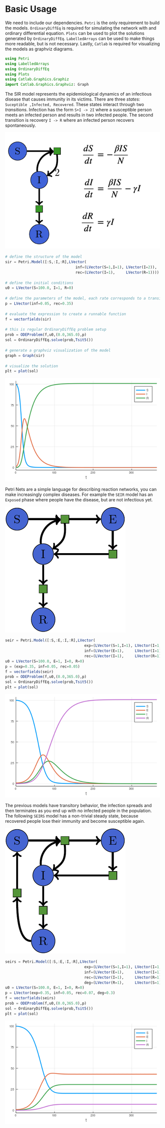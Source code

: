 # Basic Usage

We need to include our dependencies. `Petri` is the only requirement to build the models. `OrdinaryDiffEq` is required for simulating the network with and ordinary differential equation. `Plots` can be used to plot the solutions generated by `OrdinaryDiffEq`. `LabelledArrays` can be used to make things more readable, but is not necessary. Lastly, `Catlab` is required for visualizing the models as graphviz diagrams.

```julia
using Petri
using LabelledArrays
using OrdinaryDiffEq
using Plots
using Catlab.Graphics.Graphiz
import Catlab.Graphics.Graphviz: Graph
```

The SIR model represents the epidemiological dynamics of an infectious disease that causes immunity in its victims. There are three *states:* `Suceptible ,Infected, Recovered`. These states interact through two *transitions*. Infection has the form `S+I -> 2I` where a susceptible person meets an infected person and results in two infected people. The second transition is recovery `I -> R` where an infected person recovers spontaneously.


![The SIR model system shown as a Petri net with ODE formulas](img/sir_petri+ode.png)

```julia
# define the structure of the model
sir = Petri.Model([:S,:I,:R],LVector(
                                inf=(LVector(S=1,I=1), LVector(I=2)),
                                rec=(LVector(I=1),     LVector(R=1))))

# define the initial conditions
u0 = LVector(S=100.0, I=1, R=0)

# define the parameters of the model, each rate corresponds to a transition
p = LVector(inf=0.05, rec=0.35)

# evaluate the expression to create a runnable function
f = vectorfields(sir)

# this is regular OrdinaryDiffEq problem setup
prob = ODEProblem(f,u0,(0.0,365.0),p)
sol = OrdinaryDiffEq.solve(prob,Tsit5())

# generate a graphviz visualization of the model
graph = Graph(sir)

# visualize the solution
plt = plot(sol)
```

![A solution to the SIR model system](img/sir_sol.png)

Petri Nets are a simple language for describing reaction networks, you can make increasingly complex diseases. For example the `SEIR` model has an `Exposed` phase where people have the disease, but are not infectious yet.

![The SEIR model system shown as a Petri net](img/seir.png)

```julia
seir = Petri.Model([:S,:E,:I,:R],LVector(
                                    exp=(LVector(S=1,I=1), LVector(I=1,E=1)),
                                    inf=(LVector(E=1),     LVector(I=1)),
                                    rec=(LVector(I=1),     LVector(R=1))))
u0 = LVector(S=100.0, E=1, I=0, R=0)
p = (exp=0.35, inf=0.05, rec=0.05)
f = vectorfields(seir)
prob = ODEProblem(f,u0,(0.0,365.0),p)
sol = OrdinaryDiffEq.solve(prob,Tsit5())
plt = plot(sol)
```

![A solution to the SEIR model system](img/seir_sol.png)

The previous models have transitory behavior, the infection spreads and then terminates as you end up with no infected people in the population. The following `SEIRS` model has a non-trivial steady state, because recovered people lose their immunity and become susceptible again.

![The SEIRS model system shown as a Petri net](img/seirs.png)

```julia
seirs = Petri.Model([:S,:E,:I,:R],LVector(
                                    exp=(LVector(S=1,I=1), LVector(I=1,E=1)),
                                    inf=(LVector(E=1),     LVector(I=1)),
                                    rec=(LVector(I=1),     LVector(R=1)),
                                    deg=(LVector(R=1),     LVector(S=1))))
u0 = LVector(S=100.0, E=1, I=0, R=0)
p = LVector(exp=0.35, inf=0.05, rec=0.07, deg=0.3)
f = vectorfields(seirs)
prob = ODEProblem(f,u0,(0.0,365.0),p)
sol = OrdinaryDiffEq.solve(prob,Tsit5())
plt = plot(sol)
```

![A solution to the SEIRS model system](img/seirs_sol.png)
